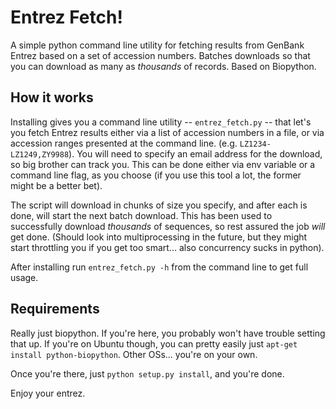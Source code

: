 
# Entrez Fetch!

A simple python command line utility for fetching results from GenBank Entrez based on a set of accession numbers.
Batches downloads so that you can download as many as _thousands_ of records.
Based on Biopython.

## How it works

Installing gives you a command line utility -- `entrez_fetch.py` -- that let's you fetch Entrez results either via a list of accession numbers in a file, or via accession ranges presented at the command line. (e.g. `LZ1234-LZ1249,ZY9988`).
You will need to specify an email address for the download, so big brother can track you.
This can be done either via env variable or a command line flag, as you choose (if you use this tool a lot, the former might be a better bet).

The script will download in chunks of size you specify, and after each is done, will start the next batch download.
This has been used to successfully download _thousands_ of sequences, so rest assured the job _will_ get done.
(Should look into multiprocessing in the future, but they might start throttling you if you get too smart... also concurrency sucks in python).

After installing run `entrez_fetch.py -h` from the command line to get full usage.

## Requirements

Really just biopython.
If you're here, you probably won't have trouble setting that up.
If you're on Ubuntu though, you can pretty easily just `apt-get install python-biopython`.
Other OSs... you're on your own.

Once you're there, just `python setup.py install`, and you're done.

Enjoy your entrez.

